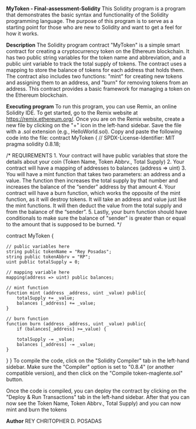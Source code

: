 **MyToken - Final-assessment-Solidity**
This Solidity program is a program that demonstrates the basic syntax and functionality of the Solidity programming language. The purpose of this program is to serve as a starting point for those who are new to Solidity and want to get a feel for how it works.

**Description**
The Solidity program contract "MyToken" is a simple smart contract for creating a cryptocurrency token on the Ethereum blockchain. It has two public string variables for the token name and abbreviation, and a public uint variable to track the total supply of tokens. The contract uses a mapping to store the balance of tokens for each address that holds them. The contract also includes two functions: "mint" for creating new tokens and assigning them to an address, and "burn" for removing tokens from an address. This contract provides a basic framework for managing a token on the Ethereum blockchain.

**Executing program**
To run this program, you can use Remix, an online Solidity IDE. To get started, go to the Remix website at https://remix.ethereum.org/.
Once you are on the Remix website, create a new file by clicking on the "+" icon in the left-hand sidebar. Save the file with a .sol extension (e.g., HelloWorld.sol). Copy and paste the following code into the file: contract MyToken {
// SPDX-License-Identifier: MIT
pragma solidity 0.8.18;

/*
       REQUIREMENTS
    1. Your contract will have public variables that store the details about your coin (Token Name, Token Abbrv., Total Supply)
    2. Your contract will have a mapping of addresses to balances (address => uint)
    3. You will have a mint function that takes two parameters: an address and a value. 
       The function then increases the total supply by that number and increases the balance 
       of the “sender” address by that amount
    4. Your contract will have a burn function, which works the opposite of the mint function, as it will destroy tokens. 
       It will take an address and value just like the mint functions. It will then deduct the value from the total supply 
       and from the balance of the “sender”.
    5. Lastly, your burn function should have conditionals to make sure the balance of "sender" is greater than or equal 
       to the amount that is supposed to be burned.
*/

contract MyToken {

    // public variables here
    string public tokenName = "Rey Posadas";
    string public tokenAbbrv = "RP";
    uint public totalSupply = 0;

    // mapping variable here
    mapping(address => uint) public balances;

    // mint function
    function mint (address _address, uint _value) public{
        totalSupply += _value;
        balances [_address] += _value;
    }

    // burn function
    function burn (address _address, uint _value) public{
        if (balances[_address] >=_value) {

        totalSupply -= _value;
        balances [_address] -= _value;
    }

}
}
To compile the code, click on the "Solidity Compiler" tab in the left-hand sidebar. Make sure the "Compiler" option is set to "0.8.4" (or another compatible version), and then click on the "Compile token-maglente.sol" button.

Once the code is compiled, you can deploy the contract by clicking on the "Deploy & Run Transactions" tab in the left-hand sidebar. After that you can now see the Token Name, Token Abbrv., Total Supply) and you can now mint and burn the tokens

**Author**
REY CHRITOPHER D. POSADAS
